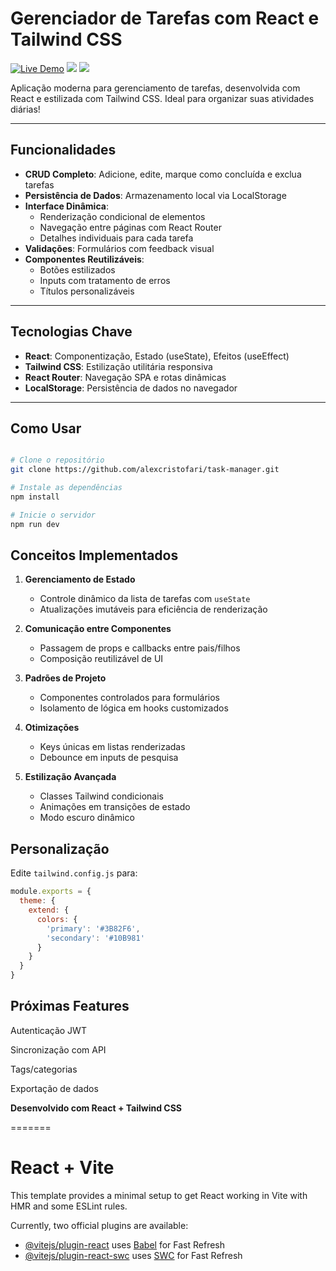 
# Gerenciador de Tarefas com React e Tailwind CSS 

[![Live Demo](https://img.shields.io/badge/Demo-▶️-2ea44f?style=for-the-badge)](https://seu-deploy.com)
![](https://img.shields.io/badge/React-61DAFB?style=for-the-badge&logo=react&logoColor=black)
![](https://img.shields.io/badge/Tailwind_CSS-38B2AC?style=for-the-badge&logo=tailwind-css)

Aplicação moderna para gerenciamento de tarefas, desenvolvida com React e estilizada com Tailwind CSS. Ideal para organizar suas atividades diárias!

---

## Funcionalidades 
- **CRUD Completo**: Adicione, edite, marque como concluída e exclua tarefas
- **Persistência de Dados**: Armazenamento local via LocalStorage
- **Interface Dinâmica**: 
  - Renderização condicional de elementos
  - Navegação entre páginas com React Router
  - Detalhes individuais para cada tarefa
- **Validações**: Formulários com feedback visual
- **Componentes Reutilizáveis**: 
  - Botões estilizados
  - Inputs com tratamento de erros
  - Títulos personalizáveis

---

## Tecnologias Chave 
- **React**: Componentização, Estado (useState), Efeitos (useEffect)
- **Tailwind CSS**: Estilização utilitária responsiva
- **React Router**: Navegação SPA e rotas dinâmicas
- **LocalStorage**: Persistência de dados no navegador

---

## Como Usar 
```bash

# Clone o repositório
git clone https://github.com/alexcristofari/task-manager.git

# Instale as dependências
npm install

# Inicie o servidor
npm run dev

 ```

## Conceitos Implementados 
1. **Gerenciamento de Estado**  
   - Controle dinâmico da lista de tarefas com `useState`  
   - Atualizações imutáveis para eficiência de renderização  

2. **Comunicação entre Componentes**  
   - Passagem de props e callbacks entre pais/filhos  
   - Composição reutilizável de UI  

3. **Padrões de Projeto**  
   - Componentes controlados para formulários  
   - Isolamento de lógica em hooks customizados  

4. **Otimizações**  
   - Keys únicas em listas renderizadas  
   - Debounce em inputs de pesquisa  

5. **Estilização Avançada**  
   - Classes Tailwind condicionais  
   - Animações em transições de estado  
   - Modo escuro dinâmico  

## Personalização  
Edite `tailwind.config.js` para:  
```javascript
module.exports = {
  theme: {
    extend: {
      colors: {
        'primary': '#3B82F6',
        'secondary': '#10B981'
      }
    }
  }
}

 ```
## Próximas Features 
Autenticação JWT

Sincronização com API

Tags/categorias

Exportação de dados

**Desenvolvido com React + Tailwind CSS**  

=======
# React + Vite

This template provides a minimal setup to get React working in Vite with HMR and some ESLint rules.

Currently, two official plugins are available:

- [@vitejs/plugin-react](https://github.com/vitejs/vite-plugin-react/blob/main/packages/plugin-react/README.md) uses [Babel](https://babeljs.io/) for Fast Refresh
- [@vitejs/plugin-react-swc](https://github.com/vitejs/vite-plugin-react-swc) uses [SWC](https://swc.rs/) for Fast Refresh

